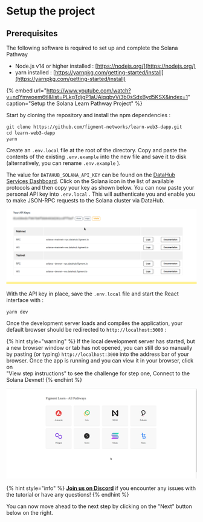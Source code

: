 # Setup the project

## Prerequisites

The following software is required to set up and complete the Solana Pathway

* Node.js v14 or higher installed : [https://nodejs.org/](https://nodejs.org/)
* yarn installed : [https://yarnpkg.com/getting-started/install](https://yarnpkg.com/getting-started/install)

{% embed url="https://www.youtube.com/watch?v=ndYmwoem6tI&list=PLkgTdjgP1aUAiqqbvVi3b0sSdxByd5KSX&index=1" caption="Setup the Solana Learn Pathway Project" %}



Start by cloning the repository and install the npm dependencies :

```text
git clone https://github.com/figment-networks/learn-web3-dapp.git
cd learn-web3-dapp
yarn
```

Create an `.env.local` file at the root of the directory. Copy and paste the contents of the existing `.env.example` into the new file and save it to disk \(alternatively, you can rename `.env.example` \).

The value for `DATAHUB_SOLANA_API_KEY` can be found on the [DataHub Services Dashboard](https://datahub.figment.io/services/solana). Click on the Solana icon in the list of available protocols and then copy your key as shown below. You can now paste your personal API key into `.env.local` . This will authenticate you and enable you to make JSON-RPC requests to the Solana cluster via DataHub.

![](../../../.gitbook/assets/solana-setup-00.gif)

With the API key in place, save the `.env.local` file and start the React interface with :

```text
yarn dev
```

Once the development server loads and compiles the application, your default browser should be redirected to `http://localhost:3000` :

{% hint style="warning" %}
If the local development server has started, but a new browser window or tab has not opened, you can still do so manually by pasting \(or typing\) `http://localhost:3000` into the address bar of your browser. Once the app is running and you can view it in your browser, click on  
"View step instructions" to see the challenge for step one, Connect to the Solana Devnet!
{% endhint %}

![](../../../.gitbook/assets/solana-setup-01.gif)

{% hint style="info" %}
[**Join us on Discord**](https://discord.gg/fszyM7K) if you encounter any issues with the tutorial or have any questions!
{% endhint %}

You can now move ahead to the next step by clicking on the "Next" button below on the right.
